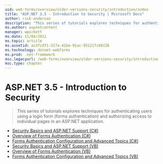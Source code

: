 ```yaml
---
uid: web-forms/overview/older-versions-security/introduction/index
title: "ASP.NET 3.5 - Introduction to Security | Microsoft Docs"
author: rick-anderson
description: "This series of tutorials explores techniques for authenticating users using a login form (forms authentication) and authorizing access to individual pages in..."
ms.author: aspnetcontent
manager: wpickett
ms.date: 11/04/2011
ms.topic: article
ms.assetid: ac5fcd71-317a-41ba-91ac-95121fc68126
ms.technology: dotnet-webforms
ms.prod: .net-framework
msc.legacyurl: /web-forms/overview/older-versions-security/introduction
msc.type: chapter
---
```

ASP.NET 3.5 - Introduction to Security
====================
> This series of tutorials explores techniques for authenticating users using a login form (forms authentication) and authorizing access to individual pages in an ASP.NET application.


- [Security Basics and ASP.NET Support (C#)](security-basics-and-asp-net-support-cs.md)
- [Overview of Forms Authentication (C#)](an-overview-of-forms-authentication-cs.md)
- [Forms Authentication Configuration and Advanced Topics (C#)](forms-authentication-configuration-and-advanced-topics-cs.md)
- [Security Basics and ASP.NET Support (VB)](security-basics-and-asp-net-support-vb.md)
- [Overview of Forms Authentication (VB)](an-overview-of-forms-authentication-vb.md)
- [Forms Authentication Configuration and Advanced Topics (VB)](forms-authentication-configuration-and-advanced-topics-vb.md)
